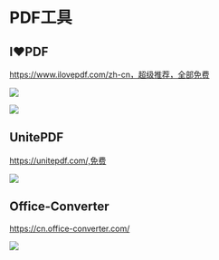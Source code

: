 # PDF工具

## I❤PDF

https://www.ilovepdf.com/zh-cn，超级推荐，全部免费

![](https://doreamon95.oss-cn-chengdu.aliyuncs.com/img/001/sgx20200221121426.png)

![](https://doreamon95.oss-cn-chengdu.aliyuncs.com/img/001/sgx20200221121500.png)

## UnitePDF

https://unitepdf.com/,免费

![](https://doreamon95.oss-cn-chengdu.aliyuncs.com/img/001/sgx20200221121600.png)

## Office-Converter

https://cn.office-converter.com/

![](https://doreamon95.oss-cn-chengdu.aliyuncs.com/img/001/sgx20200221121707.png)
